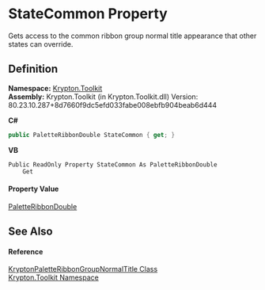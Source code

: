 # StateCommon Property


Gets access to the common ribbon group normal title appearance that other states can override.



## Definition
**Namespace:** <a href="79d2eac2-21f4-54ff-7552-b20c33c30600.md">Krypton.Toolkit</a>  
**Assembly:** Krypton.Toolkit (in Krypton.Toolkit.dll) Version: 80.23.10.287+8d7660f9dc5efd033fabe008ebfb904beab6d444

**C#**
``` C#
public PaletteRibbonDouble StateCommon { get; }
```
**VB**
``` VB
Public ReadOnly Property StateCommon As PaletteRibbonDouble
	Get
```



#### Property Value
<a href="cbd8b6a0-ee43-3368-7c49-f68dfdf20eae.md">PaletteRibbonDouble</a>

## See Also


#### Reference
<a href="42a6ac38-7944-6294-b7a4-b786b27bddb2.md">KryptonPaletteRibbonGroupNormalTitle Class</a>  
<a href="79d2eac2-21f4-54ff-7552-b20c33c30600.md">Krypton.Toolkit Namespace</a>  
